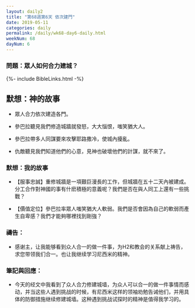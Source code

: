 ```yaml
---
layout: daily2
title: "第68週第6天 依次建門"
date: 2019-05-11
categories: daily
permalink: /daily/wk68-day6-daily.html
weekNum: 68
dayNum: 6
---
```


### 問題：眾人如何合力建城？
 
{%- include BibleLinks.html -%}

## 默想：神的故事
+ 眾人合力依次建造各門。

+ 參巴拉聽見我們修造城牆就發怒，大大惱恨，嗤笑猶大人。

+ 參巴拉帶多人同謀要來攻擊耶路撒冷，使城內擾亂。

+ 仇敵聽見我們知道他們的心意，見神也破壞他們的計謀，就不來了。

### 默想：我的故事
+ 【服事忠誠】重修城牆是一項艱巨漫長的工作，但城牆在五十二天內被建成。分工合作對神國的事有什麽積極的意義呢？我們是否在與人同工上還有一些挑戰？

+ 【價值定位】參巴拉率眾人嗤笑猶大人軟弱。我們是否會因為自己的軟弱而產生自卑感？我們才能夠哪裡找到剛強？

### 禱告：

+ 感谢主，让我能够看到众人合一的做一件事，为H2和教会的关系献上祷告，求您带领我们合一。也让我继续学习尼西米的精神。

### 筆記與回應：

+ 今天的经文中我看到了众人合力修建城墙，为众人可以合一的做一件事情而感动，并当这些人遇到挑战的时候，有尼西米这样的领袖劝勉告诫他们，并用具体的防御措施继续修建城墙。这种遇到挑战试探时的精神是值得我学习的。
